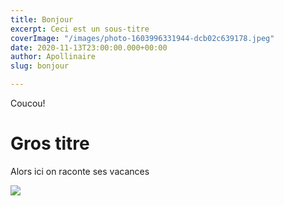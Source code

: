 ```yaml
---
title: Bonjour
excerpt: Ceci est un sous-titre
coverImage: "/images/photo-1603996331944-dcb02c639178.jpeg"
date: 2020-11-13T23:00:00.000+00:00
author: Apollinaire
slug: bonjour

---
```

Coucou!

# Gros titre

Alors ici on raconte ses vacances

![](/images/apollinaire.png)